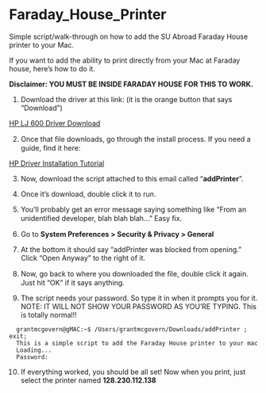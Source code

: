 Faraday_House_Printer
=====================

Simple script/walk-through on how to add the SU Abroad Faraday House printer to your Mac.

If you want to add the ability to print directly from your Mac at Faraday house, here’s how to do it. 

<b>Disclaimer: YOU MUST BE INSIDE FARADAY HOUSE FOR THIS TO WORK.</b>

1.	Download the driver at this link: (it is the orange button that says “Download”) 
   
  [HP LJ 600 Driver Download](http://goo.gl/PkEzIY)		

2.	Once that ﬁle downloads, go through the install process. If you need a guide, find it here: 	
  
  [HP Driver Installation Tutorial](http://goo.gl/qgV1kv)

3.	Now, download the script attached to this email called “<b>addPrinter</b>”.

4.	Once it’s download, double click it to run.

5.	You’ll probably get an error message saying something like “From an unidentiﬁed developer, blah blah blah…” Easy ﬁx.

6.	Go to <b>System Preferences > Security & Privacy > General</b>

7.	At the bottom it should say “addPrinter was blocked from opening.” Click “Open Anyway” to the right of it.

8.	Now, go back to where you downloaded the ﬁle, double click it again. Just hit “OK” if it says anything.

9.	The script needs your password. So type it in when it prompts you for it. NOTE: IT WILL NOT SHOW YOUR PASSWORD AS YOU’RE TYPING. This is totally normal!!
```
  grantmcgovern@gMAC:~$ /Users/grantmcgovern/Downloads/addPrinter ; exit;
  This is a simple script to add the Faraday House printer to your mac
  Loading...
  Password:		
```
10.	If everything worked, you should be all set! Now when you print, just select the printer named  <b>128.230.112.138</b>
